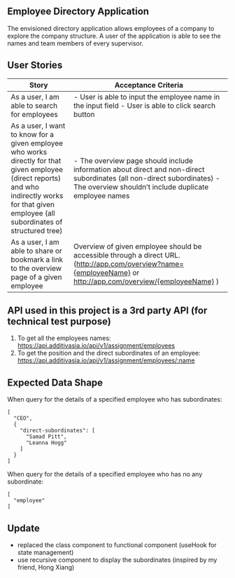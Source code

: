 ## Employee Directory Application
The envisioned directory application allows employees of a company to explore the company structure. A user of the application is able to see the names and team members of every supervisor.

## User Stories
| Story  | Acceptance Criteria  |
|---|---|
| As a user, I am able to search for employees  | - User is able to input the employee name in the input field - User is able to click search button  | 
| As a user, I want to know for a given employee who works directly for that given employee (direct reports) and who indirectly works for that given employee (all subordinates of structured tree)  | - The overview page should include information about direct and non-direct subordinates (all non-direct subordinates) - The overview shouldn’t include duplicate employee names| 
| As a user, I am able to share or bookmark a link to the overview page of a given employee | Overview of given employee should be accessible through a direct URL. (http://app.com/overview?name={employeeName} or http://app.com/overview/{employeeName} ) | 

## API used in this project is a 3rd party API (for technical test purpose)
1. To get all the employees names: https://api.additivasia.io/api/v1/assignment/employees
2. To get the position and the direct subordinates of an employee: https://api.additivasia.io/api/v1/assignment/employees/:name

## Expected Data Shape
When query for the details of a specified employee who has subordinates: 
```
[
  "CEO",
  {
    "direct-subordinates": [
      "Samad Pitt",
      "Leanna Hogg"
    ]
  }
]
```

When query for the details of a specified employee who has no any subordinate: 
```
[
  "employee"
]
```

## Update
- replaced the class component to functional component (useHook for state management)
- use recursive component to display the subordinates (inspired by my friend, Hong Xiang)
